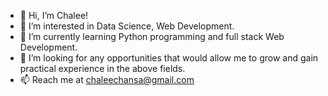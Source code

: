 - 👋 Hi, I’m Chalee!
- 👀 I’m interested in Data Science, Web Development. 
- 🌱 I’m currently learning Python programming and full stack Web Development. 
- 💞️ I’m looking for any opportunities that would allow me to grow and gain practical experience in the above fields.  
- 📫 Reach me at chaleechansa@gmail.com

<!---
ChaleeCh/ChaleeCh is a ✨ special ✨ repository because its `README.md` (this file) appears on your GitHub profile.
You can click the Preview link to take a look at your changes.
--->
